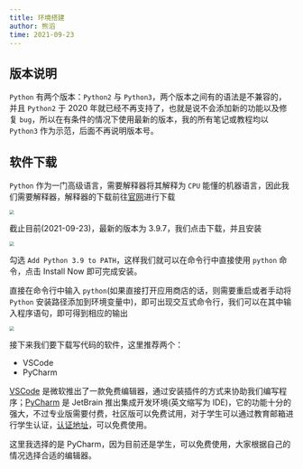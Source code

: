 ```yaml
---
title: 环境搭建
author: 熊滔
time: 2021-09-23
---
```


## 版本说明

`Python` 有两个版本：`Python2` 与 `Python3`，两个版本之间有的语法是不兼容的，并且 `Python2` 于 2020 年就已经不再支持了，也就是说不会添加新的功能以及修复 `bug`，所以在有条件的情况下使用最新的版本，我的所有笔记或教程均以 `Python3` 作为示范，后面不再说明版本号。

## 软件下载

`Python` 作为一门高级语言，需要解释器将其解释为 `CPU` 能懂的机器语言，因此我们需要解释器，解释器的下载前往[官网](https://www.python.org/downloads/)进行下载

<DisplayBox>
<img src="https://cdn.jsdelivr.net/gh/LastKnightCoder/ImgHosting3/202109231551512021-09-23-15-51-51.png" style="zoom:50%"/>
</DisplayBox>

截止目前(2021-09-23)，最新的版本为 3.9.7，我们点击下载，并且安装

<DisplayBox>
<img src="https://cdn.jsdelivr.net/gh/LastKnightCoder/ImgHosting3/202109231554302021-09-23-15-54-31.png" style="zoom:50%"/>
</DisplayBox>

勾选 `Add Python 3.9 to PATH`，这样我们就可以在命令行中直接使用 `python` 命令，点击 Install Now 即可完成安装。

直接在命令行中输入 `python`(如果直接打开应用商店的话，则需要重启或者手动将 `Python` 安装路径添加到环境变量中)，即可出现交互式命令行，我们可以在其中输入程序语句，即可得到相应的输出

<DisplayBox>
<img src="https://cdn.jsdelivr.net/gh/LastKnightCoder/ImgHosting3/202109231624482021-09-23-16-24-48.png" style="zoom:50%"/>
</DisplayBox>

接下来我们要下载写代码的软件，这里推荐两个：

- VSCode
- PyCharm

[VSCode](https://code.visualstudio.com/) 是微软推出了一款免费编辑器，通过安装插件的方式来协助我们编写程序；[PyCharm](https://www.jetbrains.com/pycharm/) 是 JetBrain 推出集成开发环境(英文缩写为 IDE)，它的功能十分的强大，不过专业版需要付费，社区版可以免费试用，对于学生可以通过教育邮箱进行学生认证，[认证地址](https://www.jetbrains.com/shop/eform/students)，可以免费使用。

这里我选择的是 PyCharm，因为目前还是学生，可以免费使用，大家根据自己的情况选择合适的编辑器。